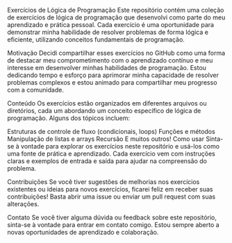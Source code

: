 Exercícios de Lógica de Programação
Este repositório contém uma coleção de exercícios de lógica de programação que desenvolvi como parte do meu aprendizado e prática pessoal. Cada exercício é uma oportunidade para demonstrar minha habilidade de resolver problemas de forma lógica e eficiente, utilizando conceitos fundamentais de programação.

Motivação
Decidi compartilhar esses exercícios no GitHub como uma forma de destacar meu comprometimento com o aprendizado contínuo e meu interesse em desenvolver minhas habilidades de programação. Estou dedicando tempo e esforço para aprimorar minha capacidade de resolver problemas complexos e estou animado para compartilhar meu progresso com a comunidade.

Conteúdo
Os exercícios estão organizados em diferentes arquivos ou diretórios, cada um abordando um conceito específico de lógica de programação. Alguns dos tópicos incluem:

Estruturas de controle de fluxo (condicionais, loops)
Funções e métodos
Manipulação de listas e arrays
Recursão
E muitos outros!
Como usar
Sinta-se à vontade para explorar os exercícios neste repositório e usá-los como uma fonte de prática e aprendizado. Cada exercício vem com instruções claras e exemplos de entrada e saída para ajudar na compreensão do problema.

Contribuições
Se você tiver sugestões de melhorias nos exercícios existentes ou ideias para novos exercícios, ficarei feliz em receber suas contribuições! Basta abrir uma issue ou enviar um pull request com suas alterações.

Contato
Se você tiver alguma dúvida ou feedback sobre este repositório, sinta-se à vontade para entrar em contato comigo. Estou sempre aberto a novas oportunidades de aprendizado e colaboração.